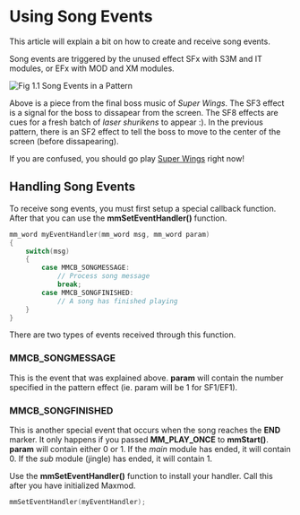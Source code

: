 # Using Song Events

This article will explain a bit on how to create and receive song events.

Song events are triggered by the unused effect SFx with S3M and IT modules, or
EFx with MOD and XM modules.

![Fig 1.1 Song Events in a Pattern](songevents.png "Fig 1.1 Song Events in a Pattern")

Above is a piece from the final boss music of *Super Wings*. The SF3 effect is a
signal for the boss to dissapear from the screen. The SF8 effects are cues for a
fresh batch of *laser shurikens* to appear :). In the previous pattern, there is
an SF2 effect to tell the boss to move to the center of the screen (before
dissapearing).

If you are confused, you should go play
[Super Wings](http://www.pdroms.de/files/1597/) right now!

## Handling Song Events

To receive song events, you must first setup a special callback function. After
that you can use the **mmSetEventHandler()** function.

```c
mm_word myEventHandler(mm_word msg, mm_word param)
{
    switch(msg)
    {
        case MMCB_SONGMESSAGE:
            // Process song message
            break;
        case MMCB_SONGFINISHED:
            // A song has finished playing
    }
}
```

There are two types of events received through this function.

### MMCB\_SONGMESSAGE

This is the event that was explained above. **param** will contain the number
specified in the pattern effect (ie. param will be 1 for SF1/EF1).

### MMCB\_SONGFINISHED

This is another special event that occurs when the song reaches the **END**
marker. It only happens if you passed **MM_PLAY_ONCE** to **mmStart()**.
**param** will contain either 0 or 1. If the *main* module has ended, it will
contain 0. If the *sub* module (jingle) has ended, it will contain 1.

Use the **mmSetEventHandler()** function to install your handler. Call this
after you have initialized Maxmod.

```c
mmSetEventHandler(myEventHandler);
```

